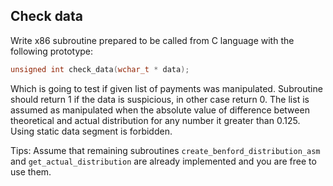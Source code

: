 ## Check data

Write x86 subroutine prepared to be called from C language with the following prototype:

```c
unsigned int check_data(wchar_t * data);
```

Which is going to test if given list of payments was manipulated.
Subroutine should return 1 if the data is suspicious, in other case return 0.
The list is assumed as manipulated when the absolute value of difference between theoretical and actual distribution for any number it greater than 0.125.
Using static data segment is forbidden.

Tips:
Assume that remaining subroutines `create_benford_distribution_asm` and `get_actual_distribution` are already implemented and you are free to use them.